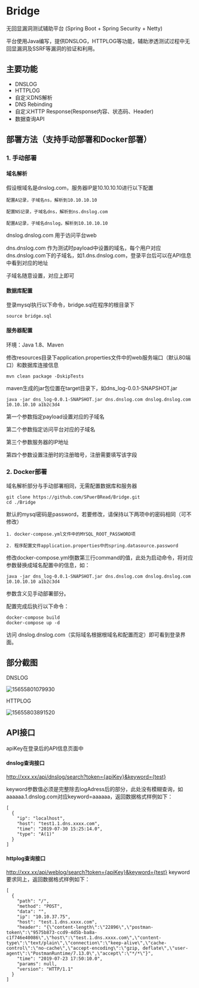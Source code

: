 # Bridge

无回显漏洞测试辅助平台 (Spring Boot + Spring Security + Netty)

平台使用Java编写，提供DNSLOG，HTTPLOG等功能，辅助渗透测试过程中无回显漏洞及SSRF等漏洞的验证和利用。


主要功能
-----------

* DNSLOG
* HTTPLOG
* 自定义DNS解析
* DNS Rebinding
* 自定义HTTP Response(Response内容、状态码、Header)
* 数据查询API


部署方法（支持手动部署和Docker部署）
-----------

### 1. 手动部署

#### 域名解析

假设根域名是dnslog.com，服务器IP是10.10.10.10进行以下配置
    
    配置A记录，子域名ns，解析到10.10.10.10
    
    配置NS记录，子域名dns，解析到ns.dnslog.com
    
    配置A记录，子域名dnslog，解析到10.10.10.10
    
dnslog.dnslog.com 用于访问平台web
    
dns.dnslog.com 作为测试时payload中设置的域名，每个用户对应dns.dnslog.com下的子域名，如1.dns.dnslog.com，登录平台后可以在API信息中看到对应的地址
    
子域名随意设置，对应上即可
    
#### 数据库配置

登录mysql执行以下命令，bridge.sql在程序的根目录下
    
    source bridge.sql

#### 服务器配置

环境：Java 1.8、Maven
    
修改resources目录下application.properties文件中的web服务端口（默认80端口）和数据库连接信息
    
    mvn clean package -DskipTests
    
maven生成的jar包位置在target目录下，如dns_log-0.0.1-SNAPSHOT.jar
    
    java -jar dns_log-0.0.1-SNAPSHOT.jar dns.dnslog.com dnslog.dnslog.com 10.10.10.10 a1b2c3d4
    
第一个参数指定payload设置对应的子域名
    
第二个参数指定访问平台对应的子域名
    
第三个参数服务器的IP地址
    
第四个参数设置注册时的注册暗号，注册需要填写该字段
    
 
### 2. Docker部署

域名解析部分与手动部署相同，无需配置数据库和服务器

    git clone https://github.com/SPuerBRead/Bridge.git
    cd ./Bridge

默认的mysql密码是password，若要修改，请保持以下两项中的密码相同（可不修改）

    1. docker-compose.yml文件中的MYSQL_ROOT_PASSWORD项
    
    2. 程序配置文件application.properties中的spring.datasource.password

修改docker-compose.yml倒数第三行command的值，此处为启动命令，将对应参数替换成域名配置中的信息，如：

    java -jar dns_log-0.0.1-SNAPSHOT.jar dns.dnslog.com dnslog.dnslog.com 10.10.10.10 a1b2c3d4

参数含义见手动部署部分。

配置完成后执行以下命令：

    docker-compose build
    docker-compose up -d
    
访问  dnslog.dnslog.com（实际域名根据根域名和配置而定）即可看到登录界面。
    

部分截图
-----------

DNSLOG

![15655801079930](https://user-images.githubusercontent.com/18071202/62844371-6e976080-bcf3-11e9-9356-8c7d10af37b0.jpg)


HTTPLOG

![15655803891520](https://user-images.githubusercontent.com/18071202/62844457-14e36600-bcf4-11e9-8501-744fb1406417.jpg)

API接口
-----------

apiKey在登录后的API信息页面中

#### dnslog查询接口

http://xxx.xx/api/dnslog/search?token={apiKey}&keyword={test}

keyword参数值必须是完整除去logAdress后的部分，此处没有模糊查询，如aaaaaa.1.dnslog.com对应keyword=aaaaaa，返回数据格式样例如下：

```
[
  {
    "ip": "localhost",
    "host": "test1.1.dns.xxxx.com",
    "time": "2019-07-30 15:25:14.0",
    "type": "A(1)"
  }
]
```

#### httplog查询接口
http://xxx.xx/api/weblog/search?token={apiKey}&keyword={test}
keyword要求同上，返回数据格式样例如下：
 
```
[
  {
    "path": "/",
    "method": "POST",
    "data": "",
    "ip": "10.10.37.75",
    "host": "test.1.dns.xxxx.com",
    "header": "{\"content-length\":\"22896\",\"postman-token\":\"9575b873-ccd9-4d5b-ba8a-c1f746e40086\",\"host\":\"test.1.dns.xxxx.com\",\"content-type\":\"text/plain\",\"connection\":\"keep-alive\",\"cache-control\":\"no-cache\",\"accept-encoding\":\"gzip, deflate\",\"user-agent\":\"PostmanRuntime/7.13.0\",\"accept\":\"*/*\"}",
    "time": "2019-07-23 17:50:10.0",
    "params": null,
    "version": "HTTP/1.1"
  }
]
```

